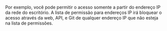 Por exemplo, você pode permitir o acesso somente a partir do endereço IP da rede do escritório. A lista de permissão para endereços IP irá bloquear o acesso através da web, API, e Git de qualquer endereço IP que não esteja na lista de permissões.
